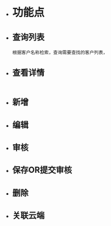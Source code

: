 * # 功能点

* ## 查询列表
 
   ```
  根据客户名称检索，查询需要查找的客户列表，
  ```

* ## 查看详情
  
  ```
  
  ```


* ## 新增
* ## 编辑

* ## 审核
* ## 保存OR提交审核
* ## 删除
* ## 关联云端



